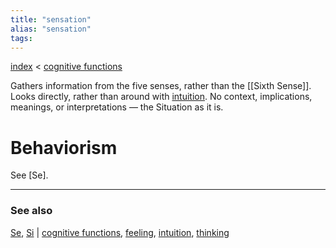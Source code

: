 ```yaml
---
title: "sensation"
alias: "sensation"
tags: 
---
```


[index](_index.md) < [cognitive functions](cognitive-functions.md)

Gathers information from the five senses, rather than the [[Sixth Sense]]. Looks directly, rather than around with [intuition](intuition.md). No context, implications, meanings, or interpretations — the Situation as it is. 

# Behaviorism
See [Se].

-------------
### See also
[Se](private/Se.md), [Si](private/Si.md) | [cognitive functions](cognitive-functions.md), [feeling](feeling.md), [intuition](intuition.md), [thinking](thinking.md)